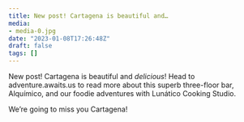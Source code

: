 ```yaml
---
title: New post! Cartagena is beautiful and…
media:
- media-0.jpg
date: "2023-01-08T17:26:48Z"
draft: false
tags: []
---
```

New post\! Cartagena is beautiful and *delicious*\! Head to adventure.awaits.us to read more about this superb three-floor bar, Alquímico, and our foodie adventures with Lunático Cooking Studio.



We’re going to miss you Cartagena\!
